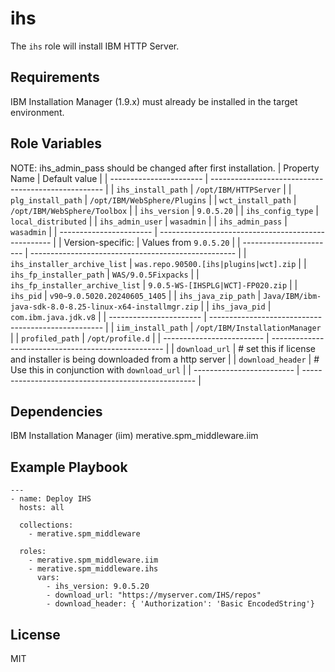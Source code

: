 # ihs

The `ihs` role will install IBM HTTP Server.

## Requirements

IBM Installation Manager (1.9.x) must already be installed in the target environment.

## Role Variables
NOTE: ihs_admin_pass should be changed after first installation.
| Property Name           | Default value                                       |
| ----------------------- | --------------------------------------------------- |
| `ihs_install_path`      | `/opt/IBM/HTTPServer`                               |
| `plg_install_path`      | `/opt/IBM/WebSphere/Plugins`                        |
| `wct_install_path`      | `/opt/IBM/WebSphere/Toolbox`                        |
| `ihs_version`           | `9.0.5.20`                                           |
| `ihs_config_type`       | `local_distributed`                                 |
| `ihs_admin_user`        | `wasadmin`                                          |
| `ihs_admin_pass`        | `wasadmin`                                          |
| ----------------------- | --------------------------------------------------- |
| Version-specific:       | Values from `9.0.5.20`                               |
| ----------------------- | --------------------------------------------------- |
| `ihs_installer_archive_list` | `was.repo.90500.[ihs|plugins|wct].zip`         |
| `ihs_fp_installer_path` | `WAS/9.0.5Fixpacks`                                 |
| `ihs_fp_installer_archive_list` | `9.0.5-WS-[IHSPLG|WCT]-FP020.zip`           |
| `ihs_pid`               | `v90~9.0.5020.20240605_1405`                        |
| `ihs_java_zip_path`     | `Java/IBM/ibm-java-sdk-8.0-8.25-linux-x64-installmgr.zip` |
| `ihs_java_pid`          | `com.ibm.java.jdk.v8`                               |
| ----------------------- | --------------------------------------------------- |
| `iim_install_path`      | `/opt/IBM/InstallationManager`                      |
| `profiled_path`         | `/opt/profile.d`                                    |
| ------------------------- | --------------------------------------------------- |
| `download_url`    | # set this if license and installer is being downloaded from a http server |
| `download_header` | # Use this in conjunction with `download_url`               |
| ------------------------- | --------------------------------------------------- |

## Dependencies

IBM Installation Manager (iim)
merative.spm_middleware.iim

## Example Playbook

```
---
- name: Deploy IHS
  hosts: all

  collections:
    - merative.spm_middleware

  roles:
    - merative.spm_middleware.iim
    - merative.spm_middleware.ihs
      vars:
        - ihs_version: 9.0.5.20
        - download_url: "https://myserver.com/IHS/repos"
        - download_header: { 'Authorization': 'Basic EncodedString'}
```

## License

MIT
